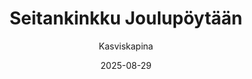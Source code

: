 ---
title: "Seitan­kinkku Joulu­pöytään"
image: "https://vegaanibotti.lauravuo.me/2025/08/2025-08-29_small.png"
date: 2025-08-29
receipt_url: "https://kasviskapina.fi/reseptit/seitankinkku"
author: "Kasviskapina"
---